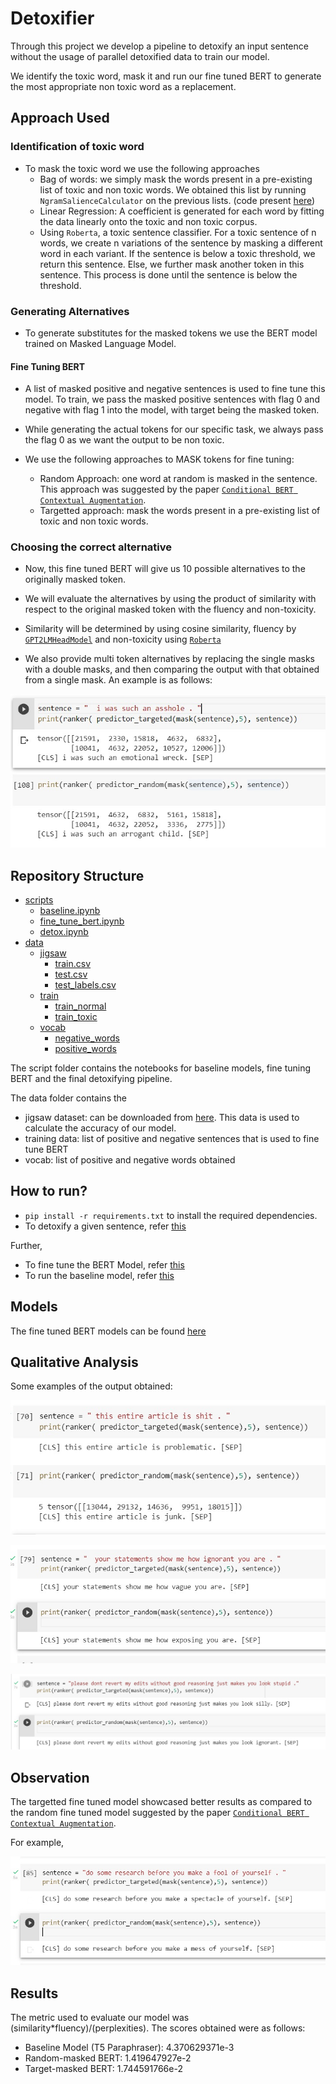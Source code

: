 # Detoxifier

Through this project we develop a pipeline to detoxify an input sentence without the usage of parallel detoxified data to train our model. 

We identify the toxic word, mask it and run our fine tuned BERT to generate the most appropriate non toxic word as a replacement. 

## Approach Used

### Identification of toxic word
- To mask the toxic word we use the following approaches
    - Bag of words: we simply mask the words present in a pre-existing list of toxic and non toxic words. We obtained this list by running `NgramSalienceCalculator` on the previous lists. (code present [here](./scripts/Detox.ipynb))
    - Linear Regression: A  coefficient is generated for each word by fitting the data linearly onto the toxic and non toxic corpus.
    - Using `Roberta`, a toxic sentence classifier. For a toxic sentence of n words, we create n variations of the sentence by masking a different word in each variant. If the sentence is below a toxic threshold, we return this sentence. Else, we further mask another token in this sentence. This process is done until the sentence is below the threshold. 

### Generating Alternatives 
- To generate substitutes for the masked tokens we use the BERT model trained on Masked Language Model. 

#### Fine Tuning BERT

- A list of masked positive and negative sentences is used to fine tune this model. To train, we pass the masked positive sentences with flag 0 and negative with flag 1 into the model, with target being the masked token. 

- While generating the actual tokens for our specific task, we always pass the flag 0 as we want the output to be non toxic.

- We use the following approaches to MASK tokens for fine tuning:
    - Random Approach: one word at random is masked in the sentence. This approach was suggested by the paper [`Conditional BERT Contextual Augmentation`](https://arxiv.org/abs/1812.06705). 
    - Targetted approach: mask the words present in a pre-existing list of toxic and non toxic words.

### Choosing the correct alternative

- Now, this fine tuned BERT will give us 10 possible alternatives to the originally masked token.
- We will evaluate the alternatives by using the product of similarity with respect to the original masked token with the fluency and non-toxicity.
- Similarity will be determined by using cosine similarity, fluency by [`GPT2LMHeadModel`](https://huggingface.co/docs/transformers/model_doc/gpt2) and non-toxicity using [`Roberta`](https://huggingface.co/SkolkovoInstitute/roberta_toxicity_classifier)


- We also provide multi token alternatives by replacing the single masks with a double masks, and then comparing the output with that obtained from a single mask. An example is as follows:

![Example 3](./examples/multi.jpeg)

## Repository Structure

 * [scripts](./scripts)
   * [baseline.ipynb](./scripts/baseline.ipynb)
   * [fine_tune_bert.ipynb](./scripts/fine_tune_bert.ipynb)
   * [detox.ipynb](./scripts/detox.ipynb)
 * [data](./data)
   * [jigsaw](./data/jigsaw/)
        * [train.csv](./data/jigsaw/train.csv)
        * [test.csv](./data/jigsaw/test.csv)
        * [test_labels.csv](./data/jigsaw/test_labels.csv)
   * [train](./data/train/)
        * [train_normal](./data/train/train_normal)
        * [train_toxic](./data/train/train_toxic)
   * [vocab](./data/vocab/)
        * [negative_words](./data/vocab/negative_words.txt)
        * [positive_words](./data/vocab/positive_words.txt)

The script folder contains the notebooks for baseline models, fine tuning BERT and the final detoxifying pipeline. 

The data folder contains the 
- jigsaw dataset: can be downloaded from [here](https://www.kaggle.com/c/jigsaw-toxic-comment-classification-challenge). This data is used to calculate the accuracy of our model.
- training data: list of positive and negative sentences that is used to fine tune BERT
- vocab: list of positive and negative words obtained


## How to run?

- `pip install -r requirements.txt` to install the required dependencies.
- To detoxify a given sentence, refer [this](./scripts/detox.ipynb)

Further,
-  To fine tune the BERT Model, refer [this](./scripts/fine_tune_bert.ipynb)
- To run the baseline model, refer [this](./scripts/baseline.ipynb)

## Models

The fine tuned BERT models can be found [here](https://iiitaphyd-my.sharepoint.com/:f:/g/personal/eshika_k_research_iiit_ac_in/EiGJLE_32NVEqzGDiNUx6WgBP6ZGWgYDQjcd6CvvOBBPJw?e=caBKUH)


## Qualitative Analysis

Some examples of the output obtained:

![Example 1](./examples/ex1.jpeg)

![Example 2](./examples/ex2.jpeg)

![Example 3](./examples/ex3.jpeg)

## Observation
The targetted fine tuned model showcased better results as compared to the random fine tuned model suggested by the paper [`Conditional BERT Contextual Augmentation`](https://arxiv.org/abs/1812.06705). 


For example,


![Example 1](./examples/ex4.jpeg)


## Results

The metric used to evaluate our model was (similarity*fluency)/(perplexities).
The scores obtained were as follows:

- Baseline Model (T5 Paraphraser): 4.370629371e-3
- Random-masked BERT: 1.419647927e-2
- Target-masked BERT: 1.744591766e-2
